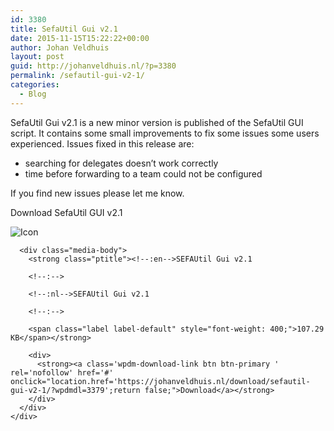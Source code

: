 ```yaml
---
id: 3380
title: SefaUtil Gui v2.1
date: 2015-11-15T15:22:22+00:00
author: Johan Veldhuis
layout: post
guid: http://johanveldhuis.nl/?p=3380
permalink: /sefautil-gui-v2-1/
categories:
  - Blog
---
```

SefaUtil Gui v2.1 is a new minor version is published of the SefaUtil GUI script. It contains some small improvements to fix some issues some users experienced. Issues fixed in this release are:

  * searching for delegates doesn&#8217;t work correctly
  * time before forwarding to a team could not be configured

If you find new issues please let me know.

Download SefaUtil GUI v2.1 

<div class='w3eden'>
  <!-- WPDM Link Template: Default Template -->
  
  <div class="wpdm-link-tpl link-btn [color]" data-durl="https://johanveldhuis.nl/download/sefautil-gui-v2-1/?wpdmdl=3379" >
    <div class="media">
      <div class="pull-left">
        <img class="wpdm_icon" alt="Icon" src="https://johanveldhuis.nl/wp-content/plugins/download-manager/assets/file-type-icons/ps1.svg" onError='this.src="https://johanveldhuis.nl/wp-content/plugins/download-manager/assets/file-type-icons/unknown.svg";' />
      </div>
      
      <div class="media-body">
        <strong class="ptitle"><!--:en-->SEFAUtil Gui v2.1
        
        <!--:-->
        
        <!--:nl-->SEFAUtil Gui v2.1
        
        <!--:-->
        
        <span class="label label-default" style="font-weight: 400;">107.29 KB</span></strong> 
        
        <div>
          <strong><a class='wpdm-download-link btn btn-primary ' rel='nofollow' href='#' onclick="location.href='https://johanveldhuis.nl/download/sefautil-gui-v2-1/?wpdmdl=3379';return false;">Download</a></strong>
        </div>
      </div>
    </div>
  </div>
  
  <div style="clear: both">
  </div>
</div>